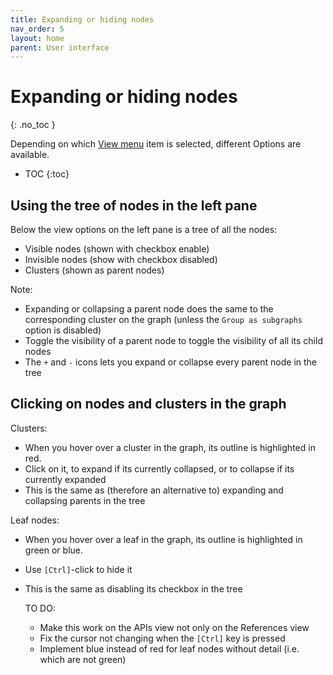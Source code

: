 ```yaml
---
title: Expanding or hiding nodes
nav_order: 5
layout: home
parent: User interface
---
```


# Expanding or hiding nodes
{: .no_toc }

Depending on which [View menu](./VIEW.md) item is selected, different Options are available.

- TOC
{:toc}

## Using the tree of nodes in the left pane

Below the view options on the left pane is a tree of all the nodes:

- Visible nodes (shown with checkbox enable)
- Invisible nodes (show with checkbox disabled)
- Clusters (shown as parent nodes)

Note:

- Expanding or collapsing a parent node does the same to the corresponding cluster on the graph
  (unless the `Group as subgraphs` option is disabled)
- Toggle the visibility of a parent node to toggle the visibility of all its child nodes
- The `+` and `-` icons lets you expand or collapse every parent node in the tree

## Clicking on nodes and clusters in the graph

Clusters:

- When you hover over a cluster in the graph, its outline is highlighted in red.
- Click on it, to expand if its currently collapsed, or to collapse if its currently expanded
- This is the same as (therefore an alternative to) expanding and collapsing parents in the tree

Leaf nodes:

- When you hover over a leaf in the graph, its outline is highlighted in green or blue.
- Use `[Ctrl]`-click to hide it
- This is the same as disabling its checkbox in the tree

  TO DO:

  - Make this work on the APIs view not only on the References view
  - Fix the cursor not changing when the `[Ctrl]` key is pressed
  - Implement blue instead of red for leaf nodes without detail (i.e. which are not green)

